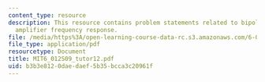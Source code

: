 ```yaml
---
content_type: resource
description: This resource contains problem statements related to bipolar cascade
  amplifier frequency response.
file: /media/https%3A/open-learning-course-data-rc.s3.amazonaws.com/6-012-microelectronic-devices-and-circuits-spring-2009/b3b3e8120daedaef5b35bcca3c20961f_MIT6_012S09_tutor12.pdf
file_type: application/pdf
resourcetype: Document
title: MIT6_012S09_tutor12.pdf
uid: b3b3e812-0dae-daef-5b35-bcca3c20961f
---
```

